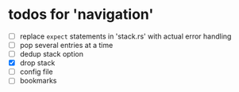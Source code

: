 # todos for 'navigation'

- [ ] replace `expect` statements in 'stack.rs' with actual error handling
- [ ] pop several entries at a time
- [ ] dedup stack option
- [x] drop stack
- [ ] config file
- [ ] bookmarks 
